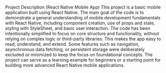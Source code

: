 Project Description (React Native Mobile App) This project is a basic mobile application built using React Native. The main goal of the code is to demonstrate a general understanding of mobile development fundamentals with React Native, including component creation, use of props and state, styling with StyleSheet, and basic user interaction. The code has been intentionally simplified to focus on core structure and functionality, without relying on complex logic or third-party libraries. This makes the app easy to read, understand, and extend. Some features such as navigation, asynchronous data fetching, or persistent storage were deliberately excluded or minimized to keep the focus on foundational concepts. The project can serve as a learning example for beginners or a starting point for building more advanced React Native mobile applications.
